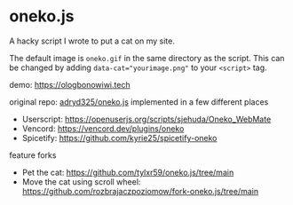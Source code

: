 # oneko.js

A hacky script I wrote to put a cat on my site.

The default image is `oneko.gif` in the same directory as the script. This can be changed by adding `data-cat="yourimage.png"` to your `<script>` tag.

demo: https://ologbonowiwi.tech

original repo: [adryd325/oneko.js](https://github.com/adryd325/oneko.js)
implemented in a few different places
  - Userscript: https://openuserjs.org/scripts/sjehuda/Oneko_WebMate
  - Vencord: https://vencord.dev/plugins/oneko
  - Spicetify: https://github.com/kyrie25/spicetify-oneko

feature forks
 - Pet the cat: https://github.com/tylxr59/oneko.js/tree/main
 - Move the cat using scroll wheel: https://github.com/rozbrajaczpoziomow/fork-oneko.js/tree/main
